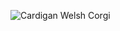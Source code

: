 ![Cardigan Welsh Corgi](https://dawgies.files.wordpress.com/2012/04/corgi-welsh-cardigan-puppy-01.jpg)
